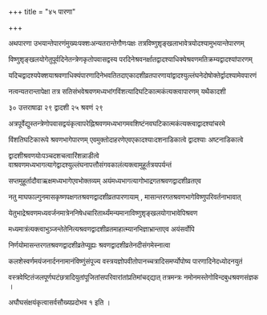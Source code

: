 +++
title = "४५ पारणा"

+++

अथपारणा उभयान्तेपारणंमुख्यःपक्शःअन्यतरान्तेगौणःपक्षः तत्रविष्णुशृङ्खलाभावेत्रयोदश्यामुभयान्तेपारणम्

विष्णुशृङ्खलयोगेतुपूर्वदिनेतन्त्रेणकृतोपवासद्वस्य परदिनेश्रवनर्क्षातद्वादश्याधिक्येश्रवणमतिक्रम्यद्वादश्यांपारणम्

यदिचद्वादश्यपेक्शयाश्रवणाधिक्यंपारणादिनेभवतितदाएकादशीव्रतपारणायांद्वादश्युल्लंघनेदोषोक्तेर्द्वादश्यामेवपारणं

नत्वन्यतरान्तापेक्षा तत्र सतिसंभवेश्रवणमध्यभांगविंशत्यादिघटिकात्मकंत्यक्त्वापारणम् यथैकादशी

३० उत्तराषाढा २९ द्वादशी २५ श्रवणं २९

अत्रपूर्वेद्युस्तन्त्रेणोपवासद्वयंकृत्वापरेह्निश्रवणमध्यभागमवशिष्टंनवघटिकात्मकंत्यक्त्वाद्वादश्यांचरमे

विंशतिघटिकारूपे श्रवणभागेपारणम् एवमुक्तोदाहरणेएवएकादश्याःदशनाडिकात्वे द्वादश्याः अष्टनाडिकात्वे

द्वादशीश्रवणयोःपञ्चदशचत्वारिंशन्नाडीत्वे वाश्रवणमध्यभागत्यागेद्वादश्युल्लंघनापत्तौसंगवकालंत्यक्त्वामुहूर्तत्रयपर्यन्तं

सप्तमुहूर्तादौवाऋक्षमध्यभागेएवभोक्तव्यम् अयंमध्यभागत्यागोभाद्रगतश्रवणद्वादशीव्रतएव

नतु माघफाल्गुनमासकृष्णपक्षगतश्रवणद्वादशीव्रतपारणायाम् , मासान्तरगतश्रवणभागेविष्णुपरिवर्तनाभावात्

येतुभाद्रेश्रवणमध्यवर्जनमात्रेननिषेधचारितार्थ्यंमन्यमानाविष्णुशृङ्खलयोगाभावेपिश्रवण

मध्यमात्रंत्यक्त्वाभुञ्जन्तेतेनित्यश्रवणद्वादशीव्रतमाहात्म्यानभिज्ञाभ्रान्ताएव अयंसर्वोपि

निर्णयोमासन्तरगतश्रवणद्वादशीव्रतेप्यूह्यः श्रवणद्वादशीव्रतेनदीसंगमेस्नात्वा

कलशेस्वर्णमयंजनार्दननामानंविष्णुंसंपूज्य वस्त्रयज्ञोपवीतोपानच्चत्रादिसमर्प्योपोष्य पारणादिनेदध्योदनयुतं

वस्त्रवेष्टितंजलपूर्णघटंछत्रादियुतांपूजितांसपरिवारांतांप्रतिमांचद्‌द्यात् तत्रमन्त्रः नमोनमस्तेगोविन्दबुधश्रवणसंज्ञक ।

अघौघसंक्षयंकृत्वासर्वसौख्यप्रदोभव १ इति ।
